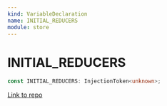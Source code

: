 ```yaml
---
kind: VariableDeclaration
name: INITIAL_REDUCERS
module: store
---
```


# INITIAL_REDUCERS

```ts
const INITIAL_REDUCERS: InjectionToken<unknown>;
```

[Link to repo](https://github.com/ngrx/platform/blob/master/modules/store/src/tokens.ts#L17-L19)
